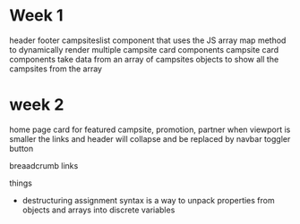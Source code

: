 # Week 1

header
footer
campsiteslist component that uses the JS array map method to dynamically render multiple campsite card components
campsite card components take data from an array of campsites objects to show all the campsites from the array

# week 2

home page
card for featured campsite, promotion, partner
when viewport is smaller the links and header will collapse and be replaced by navbar toggler button

breaadcrumb links 



 things
- destructuring assignment syntax is a way to unpack properties from objects and arrays into discrete variables